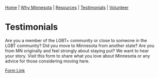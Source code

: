 [Home](/index.md) | [Why Minnesota](/why.md) | [Resources](/resources.md) | [Testimonials](/testimonials.md) | [Volunteer](/volunteer.md)

# Testimonials
Are you a member of the LGBT+ community or close to someone in the LGBT community? Did you move to Minnesota from another state? Are you from MN originally and feel strongly about staying put? We want to hear your story. Visit this form to share what you love about Minnesota or any advice for those considering moving here. 

[Form Link](https://docs.google.com/forms/d/e/1FAIpQLSe--XqsygBS0f5Rq36c4lrJiFjXerkPSwpMpUX7Dpo4QzFrrQ/viewform?usp=sf_link)
